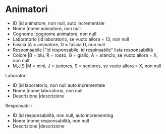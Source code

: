 # Animatori

- ID            |id animatore, non null, auto incrementale
- Nome          |nome animatore, non null
- Cognome       |cognome animatore, non null
- Laboratorio   |id laboratorio, se vuoto allora = 13, non null
- Fascia        |A = animatore, D = fascia D, non null
- Respomsabile  |"id responsabile, id respinsabile" lista responsabilità
- Colore        |B = blu, R = rosso, G = giallo, A = arancio, se vuoto allora = X, non null
- M,J,S         |M = mini, J = juniores, S = seniores, se vuoto allora = X, non null

Laboratori

- ID            |id laboratorio, non null auto incrementale
- Nome          |nome laboratorio, non null
- Descrizione   |descrizione

Responsabili

- ID            |id responsabilità, non null, auto incrementing
- Nome          |nome responsabilità, non null
- Descrizione   |descrizione
